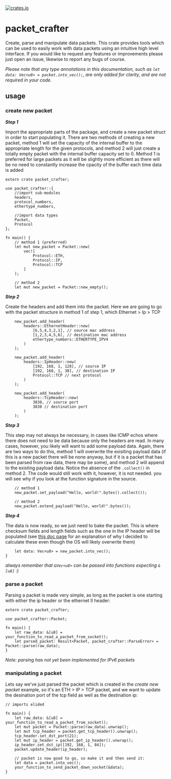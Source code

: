 [![crates.io](https://img.shields.io/crates/v/packet_crafter.svg)](https://crates.io/crates/packet_crafter)

#  packet_crafter

Create, parse and manipulate data packets. This crate provides tools which can be used to easily work with data packets using an intuitive high level interface. If you would like to request any features or improvements please just open an issue, likewise to report any bugs of course.

*Please note that any type annotations in this documentation, such as `let data: Vec<u8> = packet.into_vec();`, are only added for clarity, and are not required in your code.*

## usage

### create new packet

***Step 1***

Import the appropriate parts of the package, and create a new packet struct in order to start populating it. There are two methods of creating a new packet, method 1 will set the capacity of the internal buffer to the appropriate length for the given protocols, and method 2 will just create a totally empty packet with the internal buffer capacity set to 0. Method 1 is preferred for large packets as it will be slightly more efficient as there will be no need to constantly increase the cpacity of the buffer each time data is added


	extern crate packet_crafter;
	
	use packet_crafter::{
		//import sub-modules
		headers,
		protocol_numbers,
		ethertype_numbers,
		
		//import data types
		Packet,
		Protocol
	};
	
	fn main() {		
		// method 1 (preferred)
		let mut new_packet = Packet::new(
			vec![
				Protocol::ETH,
				Protocol::IP,
				Protocol::TCP
			]
		);
	
		// method 2
		let mut new_packet = Packet::new_empty();

***Step 2***

Create the headers and add them into the packet. Here we are going to go with the packet structure in method 1 of step 1, which Ethernet > Ip > TCP
		
		new_packet.add_header(
			headers::EthernetHeader::new(
				[6,5,4,3,2,1], // source mac address
				[1,2,3,4,5,6], // destination mac address
				ethertype_numbers::ETHERTYPE_IPV4
			)
		);

		new_packet.add_header(
			headers::IpHeader::new(
				[192, 168, 1, 128], // source IP
				[192, 168, 1, 38], // destination IP
				Protocol::TCP // next protocol
			)
		);

		new_packet.add_header(
			headers::TcpHeader::new(
				3838, // source port
				3838 // destination port
			)
		);

***Step 3***

This step may not always be necessary, in cases like ICMP echos where there does not need to be data because only the headers are read. In many cases, however, you likely will want to add some payload data. Again, there are two ways to do this, method 1 will overwrite the exisiting payload data (if this is a new packet there will be none anyway, but if it is a packet that has been parsed from raw data, there may be some), and method 2 will append to the existing payload data. Notice the absence of the `.collect()` in method 2. The code would still work with it, however, it is not needed. you will see why if you look at the function signature in the source.
		
		
		// method 1
		new_packet.set_payload("Hello, world!".bytes().collect());
		
		// method 2
		new_packet.extend_payload("Hello, world!".bytes());
***Step 4***

The data is now ready, so we just need to bake the packet. This is where checksum fields and length fields such as the one in the IP header will be populated (see [this doc page](https://docs.rs/packet_crafter/0.1.4/packet_crafter/headers/trait.Header.html#tymethod.make) for an explanation of why I decided to calculate these even though the OS will likely overwrite them)
		
		let data: Vec<u8> = new_packet.into_vec();
	}
*always remember that `&Vec<u8>` can be passed into functions expecting `&[u8]` :)*
	
### parse a packet

Parsing a packet is made very simple, as long as the packet is one starting with either the ip header or the ethernet II header:

	extern crate packet_crafter;

	use packet_crafter::Packet;

	fn main() {
		let raw_data: &[u8] = your_function_to_read_a_packet_from_socket();
		let parsed_packet: Result<Packet, packet_crafter::ParseError> = Packet::parse(raw_data);
	}

*Note: parsing has not yet been implemented for IPv6 packets*

### manipulating a packet

Lets say we've just parsed the packet which is created in the *create new packet* example, so it's an ETH > IP > TCP packet, and we want to update the desination port of the tcp field as well as the destination ip:

	// imports elided

	fn main() {
		let raw_data: &[u8] = your_function_to_read_a_packet_from_socket();
		let mut packet = Packet::parse(raw_data).unwrap();
		let mut tcp_header = packet.get_tcp_header().unwrap();
		tcp_header.set_dst_port(21);
		let mut ip_header = packet.get_ip_header().unwrap();
		ip_header.set_dst_ip([192, 168, 1, 84]);
		packet.update_header(ip_header);

		// packet is now good to go, so make it and then send it:
		let data = packet.into_vec();
		your_function_to_send_packet_down_socket(&data);
	}